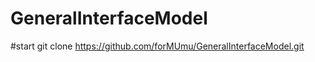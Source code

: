 # GeneralInterfaceModel



#start
 git clone https://github.com/forMUmu/GeneralInterfaceModel.git
 
